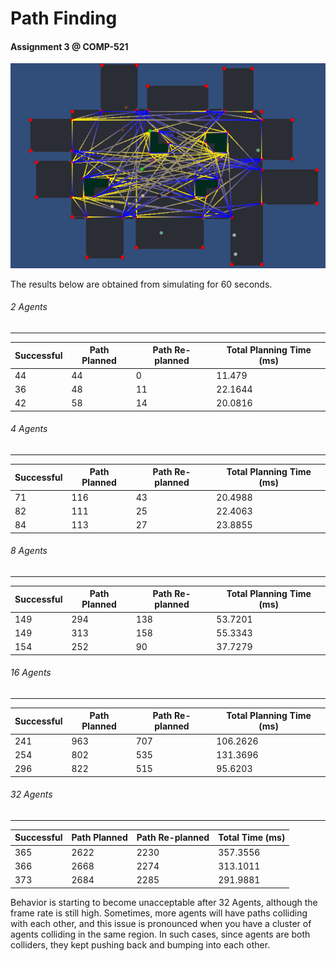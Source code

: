 # Path Finding

#### Assignment 3 @ COMP-521

![screenshot](screenshot.png)

The results below are obtained from simulating for 60 seconds.

###### 2 Agents

------

| Successful | Path Planned | Path Re-planned | Total Planning Time (ms) |
| ---------- | ------------ | --------------- | ------------------------ |
| 44         | 44           | 0               | 11.479                   |
| 36         | 48           | 11              | 22.1644                  |
| 42         | 58           | 14              | 20.0816                  |

###### 4 Agents

------

| Successful | Path Planned | Path Re-planned | Total Planning Time (ms) |
| ---------- | ------------ | --------------- | ------------------------ |
| 71         | 116          | 43              | 20.4988                  |
| 82         | 111          | 25              | 22.4063                  |
| 84         | 113          | 27              | 23.8855                  |

###### 8 Agents

------

| Successful | Path Planned | Path Re-planned | Total Planning Time (ms) |
| ---------- | ------------ | --------------- | ------------------------ |
| 149        | 294          | 138             | 53.7201                  |
| 149        | 313          | 158             | 55.3343                  |
| 154        | 252          | 90              | 37.7279                  |

###### 16 Agents

------

| Successful | Path Planned | Path Re-planned | Total Planning Time (ms) |
| ---------- | ------------ | --------------- | ------------------------ |
| 241        | 963          | 707             | 106.2626                 |
| 254        | 802          | 535             | 131.3696                 |
| 296        | 822          | 515             | 95.6203                  |

###### 32 Agents

------

| Successful | Path Planned | Path Re-planned | Total Time (ms) |
| ---------- | ------------ | --------------- | --------------- |
| 365        | 2622         | 2230            | 357.3556        |
| 366        | 2668         | 2274            | 313.1011        |
| 373        | 2684         | 2285            | 291.9881        |

Behavior is starting to become unacceptable after 32 Agents, although the frame rate is still high. Sometimes, more agents will have paths colliding with each other, and this issue is pronounced when you have a cluster of agents colliding in the same region. In such cases, since agents are both colliders, they kept pushing back and bumping into each other.

